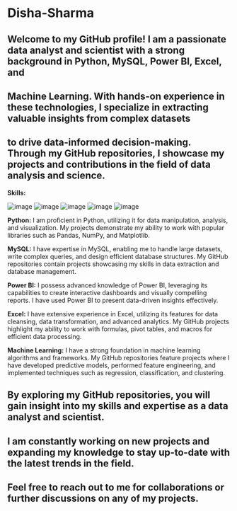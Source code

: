 # Disha-Sharma
## Welcome to my GitHub profile! I am a passionate data analyst and scientist with a strong background in Python, MySQL, Power BI, Excel, and 
## Machine Learning. With hands-on experience in these technologies, I specialize in extracting valuable insights from complex datasets 
## to drive data-informed decision-making. Through my GitHub repositories, I showcase my projects and contributions in the field of data analysis and science.

**Skills:**


![image](https://github.com/disha1129/Disha-Sharma/assets/84631602/1eee0235-e78b-474b-8441-c6d76884839d) ![image](https://github.com/disha1129/Disha-Sharma/assets/84631602/0c08c78f-ea51-40ad-b8db-06affac3b4ce) ![image](https://github.com/disha1129/Disha-Sharma/assets/84631602/13e7b416-2bb9-45a2-b964-7887a9ac33fa)  ![image](https://github.com/disha1129/Disha-Sharma/assets/84631602/6d97f552-2ba1-41dc-8ffb-42c993f8d7e5)    ![image](https://github.com/disha1129/Disha-Sharma/assets/84631602/b34d1a15-9ecf-4afa-8b30-837ae1c241da) 
  


**Python:** I am proficient in Python, utilizing it for data manipulation, analysis, and visualization. My projects demonstrate my ability to work with popular libraries such as Pandas, NumPy, and Matplotlib.


**MySQL:** I have expertise in MySQL, enabling me to handle large datasets, write complex queries, and design efficient database structures. My GitHub repositories contain projects showcasing my skills in data extraction and database management.


**Power BI:** I possess advanced knowledge of Power BI, leveraging its capabilities to create interactive dashboards and visually compelling reports. I have used Power BI to present data-driven insights effectively.


**Excel:** I have extensive experience in Excel, utilizing its features for data cleansing, data transformation, and advanced analytics. My GitHub projects highlight my ability to work with formulas, pivot tables, and macros for efficient data processing.

**Machine Learning:** I have a strong foundation in machine learning algorithms and frameworks. My GitHub repositories feature projects where I have developed predictive models, performed feature engineering, 
and implemented techniques such as regression, classification, and clustering.

## By exploring my GitHub repositories, you will gain insight into my skills and expertise as a data analyst and scientist.
## I am constantly working on new projects and expanding my knowledge to stay up-to-date with the latest trends in the field.
## Feel free to reach out to me for collaborations or further discussions on any of my projects.
